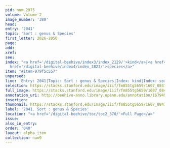 ```yaml
---
pid: num_2975
volume: Volume 2
image_number: '380'
head:
entry: '2041'
topic: 'Sort : genus & Species'
first_letter: 2026-2050
page:
add:
xref:
see:
index: "<a href='/digital-beehive/index3/index_2129/'>kind</a>|<a href='/digital-beehive/index4/index_3845/'>sort</a>|<a
  href='/digital-beehive/index4/index_3823/'>species</a>"
item: "#item-979f5c557"
unparsed:
line: 'Entry: 2041|Topic: Sort : genus & Species|Index: kind|Index: sort|Index: species|#item-979f5c557'
selection: https://stacks.stanford.edu/image/iiif/fm855tg5659/1607_0847/866,246,2854,270/full/0/default.jpg
full_image: https://stacks.stanford.edu/image/iiif/fm855tg5659/1607_0847/full/full/0/default.jpg
annotation_uri: http://beehive-anno.library.upenn.edu/annotation/1679496841334
insertion:
thumbnail: https://stacks.stanford.edu/image/iiif/fm855tg5659/1607_0847/866,246,600,180/250,/0/default.jpg
label: '2041. Sort : genus & Species'
location: "<a href='/digital-beehive/toc/toc2_370/'>Full Page</a>"
issue:
also_in_entry:
order: '040'
layout: alpha_item
collection: num9
---
```

